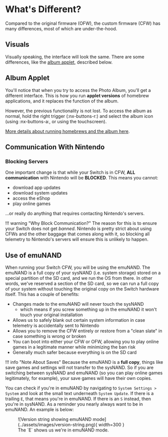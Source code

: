 # What's Different?

Compared to the original firmware (OFW), the custom firmware (CFW) has many differences, most of which are under-the-hood.

## Visuals

Visually speaking, the interface will look the same. There are some differences, like the [album applet](#album-applet), described below.

## Album Applet

You'll notice that when you try to access the Photo Album, you'll get a different interface. This is how you run **applet versions** of homebrew applications, and it replaces the function of the album.

However, the previous functionality is not lost. To access the album as normal, hold the right trigger (:nx-buttons-r:) and select the album icon (using :nx-buttons-a:, or using the touchscreen).

[More details about running homebrews and the album here](homebrews.md).

## Communication With Nintendo

### Blocking Servers

One important change is that while your Switch is in CFW, **ALL communication** with Nintendo will be **BLOCKED**. This means you cannot:

- download app updates
- download system updates
- access the eShop
- play online games

...or really do anything that requires contacting Nintendo's servers.

!!! warning "Why Block Communication?"
    The reason for this is to ensure your Switch does not get *banned*. Nintendo is pretty strict about using CFWs and the other baggage that comes along with it, so blocking all telemetry to Nintendo's servers will ensure this is unlikely to happen.

## Use of emuNAND

When running your Switch CFW, you will be using the emuNAND. The emuNAND is a full copy of your sysNAND (i.e. system storage) stored on a special partition of the SD card, and we run the OS from there. In other words, we've reserved a section of the SD card, so we can run a full copy of your system without touching the original copy on the Switch hardware itself. This has a couple of benefits:

- Changes made to the emuNAND will never touch the sysNAND
    - which means if you screw something up in the emuNAND it won't touch your original installation
- Allows us to safely blank out certain system information in case telemetry is accidentally sent to Nintendo
- Allows you to remove the CFW entirely or restore from a "clean slate" in case something is wrong or broken
- You can boot into either your CFW or OFW, allowing you to play online games in a legitimate manner while minimizing the ban risk
- Generally much safer because everything is on the SD card

!!! info "Note About Saves"
    Because the emuNAND is a **full copy**, things like save games and settings will not transfer to the sysNAND. So if you are switching between sysNAND and emuNAND (so you can play online games legitimately, for example), your save games will have their own copies.

You can check if you're in emuNAND by navigating to `System Settings > System` and look at the small text underneath `System Update`. If there is a trailing `E`, that means you're in emuNAND. If there is an `S` instead, then you're in sysNAND. As a reminder you nearly always want to be in emuNAND. An example is below:

<figure markdown>
  ![Version string showing emuNAND mode](../assets/images/version-string.png){ width=300 }
  <figcaption>The `E` shows us we're in emuNAND mode.</figcaption>
</figure>
